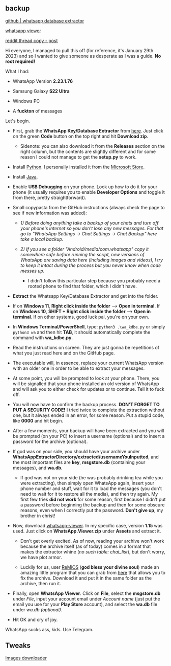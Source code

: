 

## backup


[github | whatsapp database extractor](https://github.com/YuvrajRaghuvanshiS/WhatsApp-Key-Database-Extractor)

[whatsapp viewer](https://github.com/andreas-mausch/whatsapp-viewer/tree/v1.15)

[reddit thread copy - post](https://www.reddit.com/r/DataHoarder/comments/a7c0yq/comment/j6egul6/?utm_source=share&utm_medium=web2x&context=3)

Hi everyone, I managed to pull this off (for reference, it's January 29th 2023) and so I wanted to give someone as desperate as I was a guide. **No root required!**

What I had:

- WhatsApp Version **2.23.1.76**
    
- Samsung Galaxy **S22 Ultra**
    
- Windows PC
    
- A **fuckton** of messages
    

Let's begin.

- First, grab the **WhatsApp Key/Database Extractor** from [here](https://github.com/YuvrajRaghuvanshiS/WhatsApp-Key-Database-Extractor). Just click on the green **Code** button on the top right and hit **Download zip**.
    
    - Sidenote: you can also download it from the **Releases** section on the right column, but the contents are slightly different and for some reason I could not manage to get the **setup.py** to work.
        
- Install [Python](https://www.python.org/). I personally installed it from the [Microsoft Store](https://apps.microsoft.com/store/detail/python-310/9PJPW5LDXLZ5).
    
- Install [Java](https://www.java.com/en/).
    
- Enable **USB Debugging** on your phone. Look up how to do it for your phone (it usually requires you to enable **Developer Options** and toggle it from there, pretty straightforward).
    
- Small copypasta from the GitHub instructions (always check the page to see if new information was added):
    
    - _1) Before doing anything take a backup of your chats and turn off your phone's internet so you don't lose any new messages. For that go to "WhatsApp Settings → Chat Settings → Chat Backup" here take a local backup._
        
    - _2) If you see a folder "Android/media/com.whatsapp" copy it somewhere safe before running the script, new versions of WhatsApp are saving data here (including images and videos), I try to keep it intact during the process but you never know when code messes up._
        
        - I didn't follow this particular step because you probably need a rooted phone to find that folder, which I didn't have.
            
- **Extract** the Whatsapp Key/Database Extractor and get into the folder.
    
- If on **Windows 11**, **Right click inside the folder** --> **Open in terminal**. If on **Windows 10**, **SHIFT + Right click inside the folder** --> **Open in terminal**. If on other systems, good luck pal, you're on your own.
    
- In **Windows Terminal/PowerShell**, type: `python3 .\wa_kdbe.py` or simply `python3 wa` and then hit **TAB**, it should automatically complete the command with **wa_kdbe.py**.
    
- Read the instructions on screen. They are just gonna be repetitions of what you just read here and on the GitHub page.
    
- The executable will, in essence, replace your current WhatsApp version with an older one in order to be able to extract your messages.
    
- At some point, you will be prompted to look at your phone. There, you will be signalled that your phone installed an old version of WhatsApp and will ask you to either check for updates or to continue. Tell it to fuck off.
    
- You will now have to confirm the backup process. **DON'T FORGET TO PUT A SECURITY CODE!** I tried twice to complete the extraction without one, but it always ended in an error, for some reason. Put a stupid code, like **0000** and hit begin.
    
- After a few moments, your backup will have been extracted and you will be prompted (on your PC) to insert a username (optional) and to insert a password for the archive (optional).
    
- If god was on your side, you should have your archive under **WhatsAppExtractorDirectory/extracted/usernameYouInputted**, and the most important files are **key**, **msgstore.db** (containing your messages), and **wa.db**.
    
    - If god was not on your side (he was probably drinking tea while you were extracting), then simply open WhatsApp again, insert your phone number and stuff, wait for it to load the messages (you don't need to wait for it to restore all the media), and then try again. My first few tries **did not work** for some reason, first because I didn't put a password before beginning the backup and then for some obscure reasons, even when I correctly put the password. **Don't give up**, my brother in christ!
        
- Now, download [whatsapp-viewer](https://github.com/andreas-mausch/whatsapp-viewer/releases?page=1). In my specific case, version **1.15** was used. Just click on **WhatsApp.Viewer.zip** under **Assets** and extract it.
    
    - Don't get overly excited. As of now, reading your archive won't work because the archive itself (as of today) comes in a format that makes the extractor whine (_no such table: chat_list_), but don't worry, we have plot armor.
        
    - Luckily for us, user [ReMiOS](https://github.com/andreas-mausch/whatsapp-viewer/issues/151#issuecomment-1229244368) (**god bless your divine soul**) made an amazing little program that you can grab from [here](https://github.com/andreas-mausch/whatsapp-viewer/files/9438508/wav_create_table.zip) that allows you to fix the archive. Download it and put it in the same folder as the archive, then run it.
        
- Finally, open **WhatsApp Viewer**. Click on **File**, select the **msgstore.db** under _File_, input your account email under _Account name_ (just put the email you use for your **Play Store** account), and select the **wa.db** file under _wa.db (optional)_.
    
- Hit OK and cry of joy.
    

WhatsApp sucks ass, kids. Use Telegram.


## Tweaks

[Images downloader](https://www.wstoolsender.com/how-to-download-all-photos-images-video-from-a-whatsapp-chat/)


